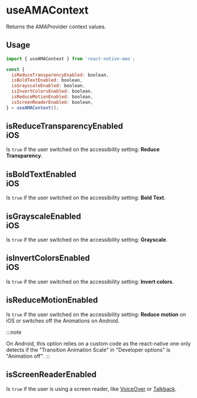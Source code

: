 # useAMAContext

Returns the AMAProvider context values.

## Usage

```js
import { useAMAContext } from 'react-native-ama';

const { 
  isReduceTransparencyEnabled: boolean,
  isBoldTextEnabled: boolean,
  isGrayscaleEnabled: boolean,
  isInvertColorsEnabled: boolean,
  isReduceMotionEnabled: boolean,
  isScreenReaderEnabled: boolean,
} = useAMAContext();
```

## isReduceTransparencyEnabled <div class="platform ios">iOS</div>

Is `true` if the user switched on the accessibility setting: **Reduce Transparency**.

## isBoldTextEnabled <div class="platform ios">iOS</div>

Is `true` if the user switched on the accessibility setting: **Bold Text**.

## isGrayscaleEnabled <div class="platform ios">iOS</div>

Is `true` if the user switched on the accessibility setting: **Grayscale**.

## isInvertColorsEnabled <div class="platform ios">iOS</div>

Is `true` if the user switched on the accessibility setting: **Invert colors**.

## isReduceMotionEnabled

Is `true` if the user switched on the accessibility setting: **Reduce motion** on iOS or switches off the Animations on Android.

:::note

On Android, this option relies on a custom code as the react-native one only detects if the "Transition Animation Scale" in "Developer options" is "Animation off".
:::

## isScreenReaderEnabled

Is `true` if the user is using a screen reader, like [VoiceOver](https://support.apple.com/en-gb/guide/iphone/iph3e2e415f/ios) or [Talkback](https://support.google.com/accessibility/android/answer/6283677?hl=en-GB).